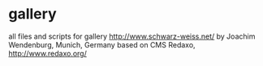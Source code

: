 # gallery

all files and scripts for gallery http://www.schwarz-weiss.net/ by Joachim Wendenburg, Munich, Germany
based on CMS Redaxo, http://www.redaxo.org/
